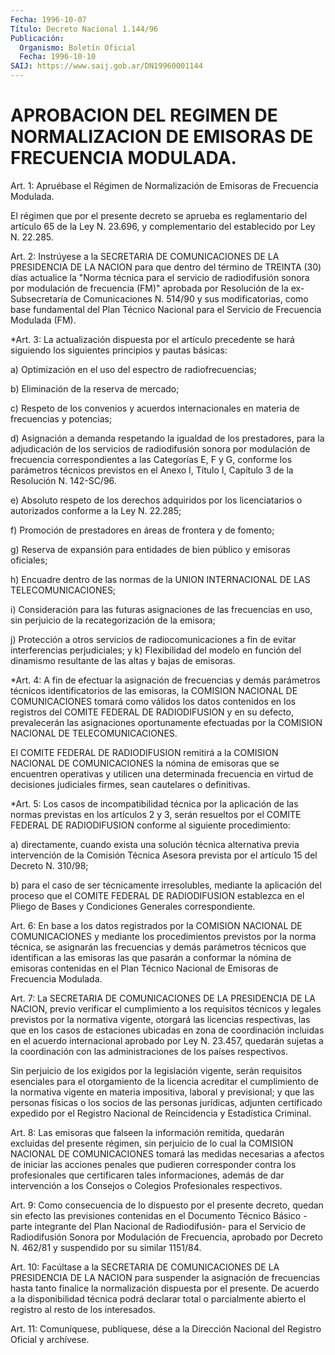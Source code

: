 ```yaml
---
Fecha: 1996-10-07
Título: Decreto Nacional 1.144/96
Publicación:
  Organismo: Boletín Oficial
  Fecha: 1996-10-10
SAIJ: https://www.saij.gob.ar/DN19960001144
---
```

# APROBACION DEL REGIMEN DE NORMALIZACION DE EMISORAS DE FRECUENCIA MODULADA.

<a id="1"></a>
Art. 1: Apruébase el Régimen  de  Normalización de Emisoras de Frecuencia Modulada.

El régimen que por el presente decreto se  aprueba es reglamentario del artículo 65 de la Ley N. 23.696, y complementario del establecido por Ley N. 22.285.

<a id="2"></a>
Art.  2: Instrúyese  a  la  SECRETARIA DE COMUNICACIONES  DE  LA PRESIDENCIA DE LA NACION para que  dentro  del  término  de TREINTA (30)   días  actualice  la  "Norma  técnica  para  el  servicio  de radiodifusión  sonora  por  modulación de frecuencia (FM)" aprobada por Resolución de la ex-Subsecretaría de Comunicaciones N. 514/90 y sus modificatorias, como base fundamental del Plan Técnico Nacional para el Servicio de Frecuencia Modulada (FM).

<a id="3"></a>
*Art. 3: La actualización dispuesta por  el  artículo precedente se hará  siguiendo  los  siguientes  principios  y  pautas    básicas:

a)  Optimización  en  el  uso  del  espectro  de  radiofrecuencias;

b) Eliminación de la reserva de mercado;

c) Respeto de los convenios y acuerdos internacionales  en  materia de frecuencias y potencias;

d) Asignación a demanda respetando la igualdad de los prestadores, para la adjudicación de los servicios de radiodifusión sonora por modulación de frecuencia correspondientes a las Categorías E, F y G, conforme los parámetros técnicos previstos en el Anexo I, Título I, Capítulo 3 de la Resolución N. 142-SC/96.

e) Absoluto respeto de los derechos adquiridos por los licenciatarios     o  autorizados  conforme  a  la  Ley  N. 22.285;

f) Promoción de prestadores  en  áreas  de  frontera  y de fomento;

g) Reserva de expansión para entidades de bien público  y  emisoras oficiales;

h)  Encuadre dentro de las normas de la UNION INTERNACIONAL DE  LAS TELECOMUNICACIONES;

i) Consideración  para  las futuras asignaciones de las frecuencias en  uso,  sin  perjuicio de  la  recategorización  de  la  emisora;

j) Protección a  otros  servicios  de  radiocomunicaciones a fin de evitar interferencias perjudiciales; y k) Flexibilidad del modelo en función del  dinamismo  resultante de las altas y bajas de emisoras.

<a id="4"></a>
*Art.  4: A fin de efectuar la asignación de frecuencias  y  demás parámetros  técnicos  identificatorios de las emisoras, la COMISION NACIONAL DE COMUNICACIONES tomará como válidos los datos contenidos en los registros del COMITE FEDERAL DE RADIODIFUSION y en su defecto, prevalecerán las asignaciones oportunamente efectuadas por la COMISION NACIONAL DE TELECOMUNICACIONES.

El COMITE FEDERAL DE RADIODIFUSION remitirá a la COMISION NACIONAL DE COMUNICACIONES la nómina de emisoras que se encuentren operativas y utilicen una determinada frecuencia en virtud de decisiones judiciales firmes, sean cautelares o definitivas.

<a id="5"></a>
*Art. 5: Los casos de incompatibilidad  técnica por la aplicación de las normas previstas en los artículos 2 y 3, serán resueltos por el COMITE FEDERAL DE RADIODIFUSION conforme al siguiente procedimiento:

a) directamente, cuando exista una solución técnica alternativa previa intervención de la Comisión Técnica Asesora prevista por el artículo 15 del Decreto N. 310/98;

b) para  el  caso de ser técnicamente  irresolubles,  mediante la aplicación del  proceso  que  el  COMITE  FEDERAL  DE RADIODIFUSION establezca en el Pliego de Bases y Condiciones Generales correspondiente.

<a id="6"></a>
Art. 6: En base a los datos registrados por la  COMISION  NACIONAL DE  COMUNICACIONES  y mediante los procedimientos previstos por  la norma técnica, se asignarán  las  frecuencias  y  demás  parámetros técnicos que identifican a las emisoras las que pasarán a conformar la  nómina  de  emisoras contenidas en el Plan Técnico Nacional  de Emisoras de Frecuencia Modulada.

<a id="7"></a>
Art. 7: La SECRETARIA  DE  COMUNICACIONES  DE LA PRESIDENCIA DE LA NACION, previo verificar el cumplimiento a los  requisitos técnicos y  legales  previstos  por  la  normativa  vigente,  otorgará   las licencias  respectivas, las que en los casos de estaciones ubicadas en  zona de coordinación  incluidas  en  el  acuerdo  internacional aprobado  por Ley N. 23.457, quedarán sujetas a la coordinación con las administraciones de los países respectivos.

Sin perjuicio de  los  exigidos  por  la legislación vigente, serán requisitos esenciales para el otorgamiento de la licencia acreditar el  cumplimiento  de la normativa vigente  en  materia  impositiva, laboral y previsional;  y  que las personas físicas o los socios de las  personas  jurídicas,  adjunten  certificado  expedido  por  el Registro  Nacional  de  Reincidencia  y  Estadística   Criminal.

<a id="8"></a>
Art. 8: Las emisoras que falseen la información remitida, quedarán excluidas  del  presente régimen,  sin  perjuicio  de  lo  cual  la COMISION NACIONAL DE COMUNICACIONES tomará las medidas necesarias a afectos de iniciar  las  acciones penales que pudieren corresponder contra  los  profesionales que  certificaren  tales  informaciones, además de dar  intervención a los Consejos o Colegios Profesionales respectivos.

<a id="9"></a>
Art. 9: Como consecuencia de lo dispuesto por el presente decreto, quedan  sin efecto  las  previsiones  contenidas  en  el  Documento Técnico Básico -parte integrante del Plan Nacional de Radiodifusión-   para  el  Servicio  de  Radiodifusión  Sonora  por Modulación  de  Frecuencia,    aprobado  por  Decreto  N. 462/81  y suspendido por su similar 1151/84.

<a id="10"></a>
Art.  10:  Facúltase a la SECRETARIA  DE  COMUNICACIONES  DE  LA PRESIDENCIA DE LA NACION para suspender la asignación de frecuencias hasta  tanto finalice la normalización dispuesta por el presente. De acuerdo  a  la  disponibilidad  técnica podrá declarar total o parcialmente abierto el registro al resto de los interesados.

<a id="11"></a>
Art. 11: Comuníquese, publíquese, dése a la Dirección  Nacional del Registro  Oficial y archívese.